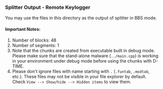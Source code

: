 ### Splitter Output - Remote Keylogger

You may use the files in this directory as the output of splitter in BBS mode.

#### Important Notes:
1. Number of blocks: 48
1. Number of segments: 1
1. Note that the chunks are created from executable built in debug mode.
Please make sure that the stand-alone  malware (`../main.cpp`) is working in
your environment under debug mode before using the chunks with D-TIME.
1. Please don't ignore files with name starting with `.` (`.funtab`, `.modtab`, etc.).
These files may not be visible in your file explorer by default.  
Check `View --> Show/hide --> Hidden items` to view them.
